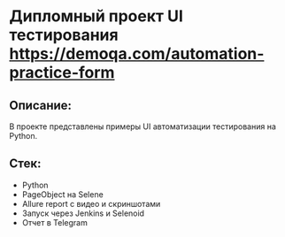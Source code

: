 # **Дипломный проект UI тестирования https://demoqa.com/automation-practice-form**

## **Описание:**

В проекте представлены примеры UI автоматизации тестирования на Python.

## **Стек:**
- Python
- PageObject на Selene
- Allure report с видео и скриншотами
- Запуск через Jenkins и Selenoid
- Отчет в Telegram

